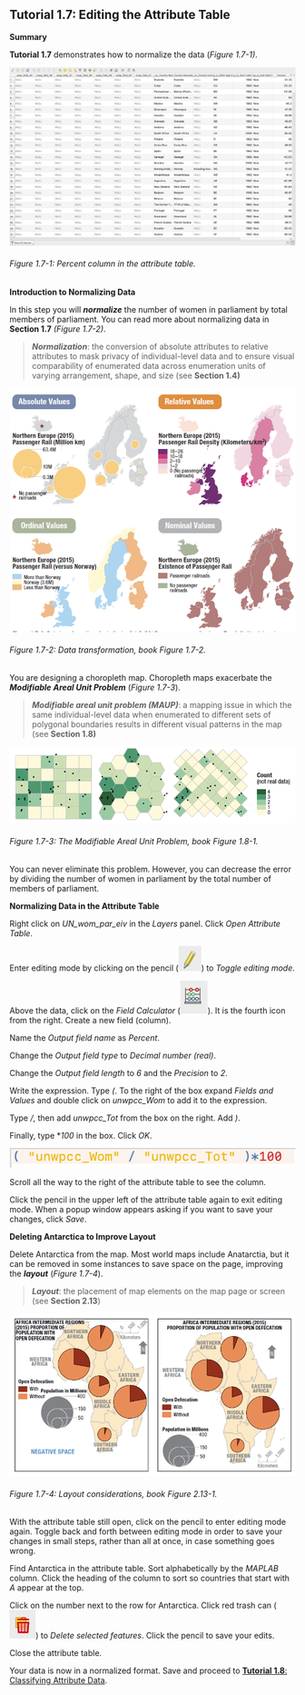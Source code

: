 ## Tutorial 1.7: Editing the Attribute Table

**Summary**

**Tutorial 1.7** demonstrates how to normalize the data (*Figure 1.7-1)*. 

![](1.7_Edit_Attribute_table_Map_Algebra_images/image_0.png)

###### Figure 1.7-1: Percent column in the attribute table.

**Introduction to Normalizing Data**

In this step you will ***normalize*** the number of women in parliament by total members of parliament. You can read more about normalizing data in **Section 1.7** *(Figure 1.7-2)*. 

> ***Normalization***: the conversion of absolute attributes to relative attributes to mask privacy of individual-level data and to ensure visual comparability of enumerated data across enumeration units of varying arrangement, shape, and size (see **Section 1.4)**

![](1.7_Edit_Attribute_table_Map_Algebra_images/image_1.png)

###### Figure 1.7-2: Data transformation, book Figure 1.7-2.

You are designing a choropleth map. Choropleth maps exacerbate the ***Modifiable Areal Unit Problem*** (*Figure 1.7-3*). 

> ***Modifiable areal unit problem (MAUP)***: a mapping issue in which the same individual-level data when enumerated to different sets of polygonal boundaries results in different visual patterns in the map (see **Section 1.8)**

![](1.7_Edit_Attribute_table_Map_Algebra_images/image_2.png)

###### Figure 1.7-3: The Modifiable Areal Unit Problem, book Figure 1.8-1.

You can never eliminate this problem. However, you can decrease the error by dividing the number of women in parliament by the total number of members of parliament. 

**Normalizing Data in the Attribute Table**

Right click on *UN_wom_par_eiv* in the *Layers* panel. Click *Open Attribute Table*.

Enter editing mode by clicking on the pencil (![](1.7_Edit_Attribute_table_Map_Algebra_images/image_3.png)) to *Toggle editing mode*. 

Above the data, click on the *Field Calculator* (![](1.7_Edit_Attribute_table_Map_Algebra_images/image_4.png)). It is the fourth icon from the right. Create a new field (column). 

Name the *Output field name* as *Percent*.

Change the *Output field type* to *Decimal number (real)*.

Change the *Output field length* to *6* and the *Precision* to *2*.

Write the expression. Type *(*. To the right of the box expand *Fields and Values* and double click on *unwpcc_Wom* to add it to the expression. 

Type  */*, then add *unwpcc_Tot* from the box on the right. Add *)*.

Finally, type **100* in the box. Click *OK*.

![](1.7_Edit_Attribute_table_Map_Algebra_images/image_5.png)

Scroll all the way to the right of the attribute table to see the column.

Click the pencil in the upper left of the attribute table again to exit editing mode. When a popup window appears asking if you want to save your changes, click *Save*.

**Deleting Antarctica to Improve Layout**

Delete Antarctica from the map. Most world maps include Anatarctia, but it can be removed in some instances to save space on the page, improving the ***layout*** (*Figure 1.7-4*).

> ***Layout***: the placement of map elements on the map page or screen (see **Section 2.13**)

![](1.7_Edit_Attribute_table_Map_Algebra_images/image_6.png)

###### Figure 1.7-4: Layout considerations, book Figure 2.13-1.

With the attribute table still open, click on the pencil to enter editing mode again. Toggle back and forth between editing mode in order to save your changes in small steps, rather than all at once, in case something goes wrong.

Find Antarctica in the attribute table. Sort alphabetically by the *MAPLAB* column. Click the heading of the column to sort so countries that start with *A* appear at the top.

Click on the number next to the row for Antarctica. Click red trash can (![](1.7_Edit_Attribute_table_Map_Algebra_images/image_7.png)) to *Delete selected features*. Click the pencil to save your edits.

Close the attribute table.

Your data is now in a normalized format. Save and proceed to [**Tutorial 1.8**: Classifying Attribute Data](/1_Choropleth/1.8_Classify_Data.md).

